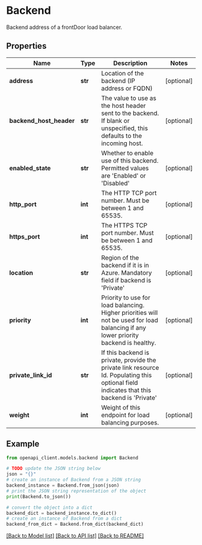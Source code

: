# Backend

Backend address of a frontDoor load balancer.

## Properties

Name | Type | Description | Notes
------------ | ------------- | ------------- | -------------
**address** | **str** | Location of the backend (IP address or FQDN) | [optional] 
**backend_host_header** | **str** | The value to use as the host header sent to the backend. If blank or unspecified, this defaults to the incoming host. | [optional] 
**enabled_state** | **str** | Whether to enable use of this backend. Permitted values are &#39;Enabled&#39; or &#39;Disabled&#39; | [optional] 
**http_port** | **int** | The HTTP TCP port number. Must be between 1 and 65535. | [optional] 
**https_port** | **int** | The HTTPS TCP port number. Must be between 1 and 65535. | [optional] 
**location** | **str** | Region of the backend if it is in Azure. Mandatory field if backend is &#39;Private&#39; | [optional] 
**priority** | **int** | Priority to use for load balancing. Higher priorities will not be used for load balancing if any lower priority backend is healthy. | [optional] 
**private_link_id** | **str** | If this backend is private, provide the private link resource Id. Populating this optional field indicates that this backend is &#39;Private&#39; | [optional] 
**weight** | **int** | Weight of this endpoint for load balancing purposes. | [optional] 

## Example

```python
from openapi_client.models.backend import Backend

# TODO update the JSON string below
json = "{}"
# create an instance of Backend from a JSON string
backend_instance = Backend.from_json(json)
# print the JSON string representation of the object
print(Backend.to_json())

# convert the object into a dict
backend_dict = backend_instance.to_dict()
# create an instance of Backend from a dict
backend_from_dict = Backend.from_dict(backend_dict)
```
[[Back to Model list]](../README.md#documentation-for-models) [[Back to API list]](../README.md#documentation-for-api-endpoints) [[Back to README]](../README.md)


